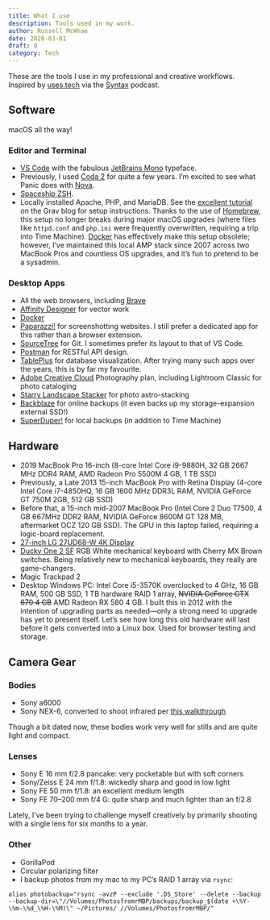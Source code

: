 ```yaml
---
title: What I use
description: Tools used in my work.
author: Russell McWhae
date: 2020-03-01
draft: 0
category: Tech
---
```


These are the tools I use in my professional and creative workflows. Inspired by [uses.tech](https://uses.tech) via the [Syntax](https://syntax.fm/) podcast.

## Software

macOS all the way!

### Editor and Terminal

-   [VS Code](https://code.visualstudio.com/) with the fabulous [JetBrains Mono](https://www.jetbrains.com/lp/mono/) typeface.
-   Previously, I used [Coda 2](https://panic.com/coda/) for quite a few years. I’m excited to see what Panic does with [Nova](https://panic.com/nova/).
-   [Spaceship ZSH](https://denysdovhan.com/spaceship-prompt/).
-   Locally installed Apache, PHP, and MariaDB. See the [excellent tutorial](https://getgrav.org/blog/macos-catalina-apache-multiple-php-versions) on the Grav blog for setup instructions. Thanks to the use of [Homebrew](https://brew.sh/), this setup no longer breaks during major macOS upgrades (where files like `httpd.conf` and `php.ini` were frequently overwritten, requiring a trip into Time Machine). [Docker](https://www.docker.com/) has effectively make this setup obsolete; however, I’ve maintained this local AMP stack since 2007 across two MacBook Pros and countless OS upgrades, and it’s fun to pretend to be a sysadmin.

### Desktop Apps

-   All the web browsers, including [Brave](https://brave.com/)
-   [Affinity Designer](https://affinity.serif.com/en-us/designer/) for vector work
-   [Docker](https://www.docker.com/)
-   [Paparazzi!](https://derailer.org/paparazzi/) for screenshotting websites. I still prefer a dedicated app for this rather than a browser extension.
-   [SourceTree](https://www.sourcetreeapp.com/) for Git. I sometimes prefer its layout to that of VS Code.
-   [Postman](https://www.postman.com/) for RESTful API design.
-   [TablePlus](https://tableplus.com/) for database visualization. After trying many such apps over the years, this is by far my favourite.
-   [Adobe Creative Cloud](https://www.adobe.com/ca/creativecloud.html) Photography plan, including Lightroom Classic for photo cataloging
-   [Starry Landscape Stacker](https://sites.google.com/site/starrylandscapestacker/home) for photo astro-stacking
-   [Backblaze](https://www.backblaze.com/) for online backups (it even backs up my storage-expansion external SSD!)
-   [SuperDuper!](https://www.shirt-pocket.com/SuperDuper/SuperDuperDescription.html) for local backups (in addition to Time Machine)

## Hardware

-   2019 MacBook Pro 16-inch (8-core Intel Core i9-9880H, 32 GB 2667 MHz DDR4 RAM, AMD Radeon Pro 5500M 4 GB, 1 TB SSD)
-   Previously, a Late 2013 15-inch MacBook Pro with Retina Display (4-core Intel Core i7-4850HQ, 16 GB 1600 MHz DDR3L RAM, NVIDIA GeForce GT 750M 2GB, 512 GB SSD)
-   Before that, a 15-inch mid-2007 MacBook Pro (Intel Core 2 Duo T7500, 4 GB 667MHz DDR2 RAM, NVIDIA GeForce 8600M GT 128 MB, aftermarket OCZ 120 GB SSD). The GPU in this laptop failed, requiring a logic-board replacement.
-   [27-inch LG 27UD68-W 4K Display](/journal/the-upgrade-to-4k)
-   [Ducky One 2 SF](https://www.duckychannel.com.tw/en/Ducky-One2-SF) RGB White mechanical keyboard with Cherry MX Brown switches. Being relatively new to mechanical keyboards, they really are game-changers.
-   Magic Trackpad 2
-   Desktop Windows PC: Intel Core i5-3570K overclocked to 4 GHz, 16 GB RAM, 500 GB SSD, 1 TB hardware RAID 1 array, ~~NVIDIA GeForce GTX 670 4 GB~~ AMD Radeon RX 580 4 GB. I built this in 2012 with the intention of upgrading parts as needed—only a strong need to upgrade has yet to present itself. Let’s see how long this old hardware will last before it gets converted into a Linux box. Used for browser testing and storage.

## Camera Gear

### Bodies

-   Sony a6000
-   Sony NEX-6, converted to shoot infrared per [this walkthrough](http://www.ir-photo.net/ir_nex6mod.html)

Though a bit dated now, these bodies work very well for stills and are quite light and compact.

### Lenses

-   Sony E 16 mm f/2.8 pancake: very pocketable but with soft corners
-   Sony/Zeiss E 24 mm f/1.8: wickedly sharp and good in low light
-   Sony FE 50 mm f/1.8: an excellent medium length
-   Sony FE 70–200 mm f/4 G: quite sharp and much lighter than an f/2.8

Lately, I’ve been trying to challenge myself creatively by primarily shooting with a single lens for six months to a year.

### Other

-   GorillaPod
-   Circular polarizing filter
-   I backup photos from my mac to my PC’s RAID 1 array via `rsync`:

```
alias photobackup="rsync -avzP --exclude '.DS_Store' --delete --backup --backup-dir=\"//Volumes/PhotosfromrMBP/backups/backup_$(date +\%Y-\%m-\%d_\%H-\%M)\" ~/Pictures/ //Volumes/PhotosfromrMBP/"
```
